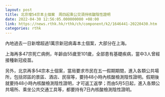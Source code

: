 ```yaml
---
layout: post
title: 北京增54宗本土個案　周四起乘公交須持核酸陰性證明
date: 2022-04-30 12:56:05.000000000 +08:00
link: https://news.rthk.hk/rthk/ch/component/k2/1646441-20220430.htm
categories: rthk
---
```


內地過去一日新增超過1萬宗新冠病毒本土個案，大部分在上海。

上海再多47宗死亡病例，年齡由55歲至101歲，全部患有基礎疾病，當中3人曾經接種新冠疫苗。

另外，北京再多54宗本土個案，當局要求市民在五一假期期間，進入各類公共場所，包括郊區的景區、酒店、民宿等，要持48小時內核酸檢測陰性證明。假期後就要持48小時內核酸檢測陰性證明，才可返工返學；而由5月5日起，進入各類公共場所、乘坐公共交通工具等，都要持有7日內核酸檢測陰性證明。
